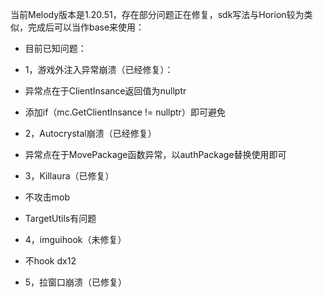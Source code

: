 当前Melody版本是1.20.51，存在部分问题正在修复，sdk写法与Horion较为类似，完成后可以当作base来使用：

+ 目前已知问题：
+ 1，游戏外注入异常崩溃（已经修复）：
+  异常点在于ClientInsance返回值为nullptr
+  添加if（mc.GetClientInsance != nullptr）即可避免
    
+ 2，Autocrystal崩溃（已经修复）
+  异常点在于MovePackage函数异常，以authPackage替换使用即可

+  3，Killaura（已修复）
+  不攻击mob
+  TargetUtils有问题

+ 4，imguihook（未修复）
+ 不hook dx12
+ 5，拉窗口崩溃（已修复）
